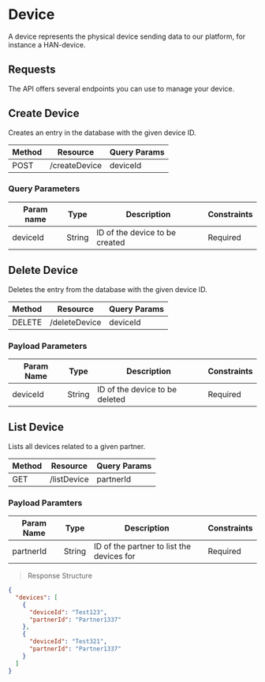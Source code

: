 # Device

A device represents the physical device sending data to our platform, for instance a HAN-device.

## Requests

The API offers several endpoints you can use to manage your device.

## Create Device

Creates an entry in the database with the given device ID.

| Method | Resource      | Query Params |
| ------ | ------------- | ------------ |
| POST   | /createDevice | deviceId     |

### Query Parameters

| Param name | Type   | Description                    | Constraints |
| ---------- | ------ | ------------------------------ | ----------- |
| deviceId   | String | ID of the device to be created | Required    |

## Delete Device

Deletes the entry from the database with the given device ID.

| Method | Resource      | Query Params |
| ------ | ------------- | ------------ |
| DELETE | /deleteDevice | deviceId     |

### Payload Parameters

| Param Name | Type   | Description                    | Constraints |
| ---------- | ------ | ------------------------------ | ----------- |
| deviceId   | String | ID of the device to be deleted | Required    |

## List Device

Lists all devices related to a given partner.

| Method | Resource    | Query Params |
| ------ | ----------- | ------------ |
| GET    | /listDevice | partnerId    |

### Payload Paramters

| Param Name | Type   | Description                               | Constraints |
| ---------- | ------ | ----------------------------------------- | ----------- |
| partnerId  | String | ID of the partner to list the devices for | Required    |

> Response Structure

```json
{
  "devices": [
    {
      "deviceId": "Test123",
      "partnerId": "Partner1337"
    },
    {
      "deviceId": "Test321",
      "partnerId": "Partner1337"
    }
  ]
}
```
